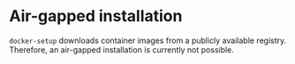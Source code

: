 # Air-gapped installation

`docker-setup` downloads container images from a publicly available registry. Therefore, an air-gapped installation is currently not possible.
